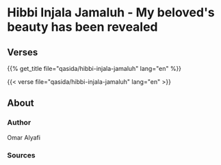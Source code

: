 # Hibbi Injala Jamaluh - My beloved's beauty has been revealed

## Verses

{{% get_title file="qasida/hibbi-injala-jamaluh" lang="en" %}}

{{< verse file="qasida/hibbi-injala-jamaluh" lang="en" >}}

## About

### Author
Omar Alyafi

### Sources

